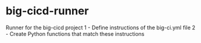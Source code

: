 # big-cicd-runner
Runner for the big-cicd project
1 - Define instructions of the big-ci.yml file
2 - Create Python functions that match these instructions
